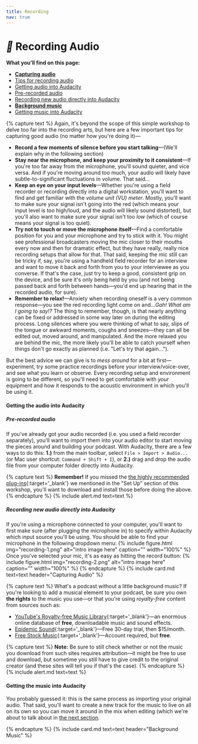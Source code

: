 ```yaml
---
title: Recording
nav: true
---
```


# <i style='color:black;' class='fas'>&#xf130;</i> Recording Audio

**What you'll find on this page:**
- <a href="#capturing-audio"><strong>Capturing audio</strong></a>
- <a href="#tips">Tips for recording audio</a>
- <a href="#getting-audio-into-audacity">Getting audio into Audacity</a>
- <a href="#prerecorded">Pre-recorded audio</a>
- <a href="#direct">Recording new audio directly into Audacity</a>
- <a href="#music"><strong>Background music</strong></a>
- <a href="#getting-music-into-audacity">Getting music into Audacity</a>

<a id="capturing-audio"></a>
{% capture text %}
<a id="tips"></a>
Again, it's beyond the scope of this simple workshop to delve too far into the recording arts, but here are a few important tips for capturing good audio (no matter how you're doing it)—  

- **Record a few moments of silence before you start talking**—(We'll explain why in the following section)
- **Stay near the microphone, and keep your proximity to it consistent**—If you're too far away from the microphone, you'll sound quieter, and vice versa. And if you're moving around too much, your audio will likely have subtle-to-significant fluctuations in volume. That said...
- **Keep an eye on your input levels**—Whether you're using a field recorder or recording directly into a digital workstation, you'll want to find and get familiar with the *volume unit (VU) meter*. Mostly, you'll want to make sure your signal isn't going into the red (which means your input level is too high/loud, and the audio will likely sound distorted), but you'll also want to make sure your signal isn't too *low* (which of course means your signal is too quiet).
- **Try not to touch or move the microphone itself**—Find a comfortable position for you and your microphone and try to stick with it. You might see professional broadcasters moving the mic closer to their mouths every now and then for dramatic effect, but they have really, really nice recording setups that allow for that. That said, keeping the mic still can be tricky if, say, you're using a handheld field recorder for an interview and want to move it back and forth from you to your interviewee as you converse. If that's the case, just try to keep a good, consistent grip on the device, and be sure it's only being held by you (and not being passed back and forth between hands—you'd end up hearing that in the recorded audio, for sure).
- **Remember to relax!**—Anxiety when recording oneself is a very common response—you see the red recording light come on and...*Gah! What am I going to say!?* The thing to remember, though, is that nearly anything can be fixed or addressed in some way later on during the editing process. Long silences where you were thinking of what to say, slips of the tongue or awkward moments, coughs and sneezes—they can all be edited out, moved around, and manipulated. And the more relaxed you are behind the mic, the more likely you'll be able to catch yourself when things don't go exactly as planned (i.e. "Let's try that again...").

But the best advice we can give is to *mess around* for a bit at first—experiment, try some practice recordings before your interview/voice-over, and see what you learn or observe. Every recording setup and environment is going to be different, so you'll need to get comfortable with *your* equipment and how it responds to the acoustic environment in which you'll be using it. 

<a id="getting-audio-into-audacity"></a>
#### Getting the audio into Audacity
<a id="prerecorded"></a>
##### Pre-recorded audio

If you've already got your audio recorded (i.e. you used a field recorder separately), you'll want to import them into your audio editor to start moving the pieces around and building your podcast. With Audacity, there are a few ways to do this: **1.)** from the main toolbar, select ``File > Import > Audio...`` (or Mac user shortcut: ``Command + Shift + I``), or **2.)** drag and drop the audio file from your computer folder directly into Audacity.

{% capture text %}
**Remember!** If you missed the [the highly recommended plug-ins](https://manual.audacityteam.org/){:target='_blank'} we mentioned in the "Set Up" section of this workshop, you'll want to download and install those before doing the above.
{% endcapture %}
{% include alert.md text=text %}
<a id="direct"></a>
##### Recording new audio directly into Audacity

If you're using a microphone connected to your computer, you'll want to first make sure (after plugging the microphone in) to specify within Audacity which input source you'll be using. You should be able to find your microphone in the following dropdown menu:
{% include figure.html img="recording-1.png" alt="intro image here" caption="" width="100%" %}
Once you've selected your mic, it's as easy as hitting the record button:
{% include figure.html img="recording-2.png" alt="intro image here" caption="" width="100%" %}
{% endcapture %}
{% include card.md text=text header="Capturing Audio" %}

<a id="music"></a>
{% capture text %}
What's a podcast without a little background music? If you're looking to add a musical element to your podcast, be sure you own **the rights** to the music you use—or that you're using *royalty-free* content from sources such as:
- [YouTube's Royalty-free Music Library](https://www.youtube.com/audiolibrary/music?ar=2){:target='_blank'}—an enormous online database of **free**, downloadable music and sound effects.
- [Epidemic Sound](https://www.epidemicsound.com/creator-subscription/){:target='_blank'}—Free 30-day trial, then $15/month.
- [Free Stock Music](https://www.freestockmusic.com/){:target='_blank'}—Account required, but **free**.

{% capture text %}
**Note:** Be sure to still check whether or not the music you download from such sites requires attribution—it might be free to use and download, but sometime you still have to give credit to the original creator (and these sites will tell you if that's the case).
{% endcapture %}
{% include alert.md text=text %}

<a id="getting-music-into-audacity"></a>
#### Getting the music into Audacity

You probably guessed it: this is the same process as importing your original audio. That said, you'll want to create a new track for the music to live on all on its own so you can move it around in the mix when editing (which we're about to talk about in <a href="{{ '/content/2-Editing.html' | relative_url }}">the next section</a>.

{% endcapture %}
{% include card.md text=text header="Background Music" %}